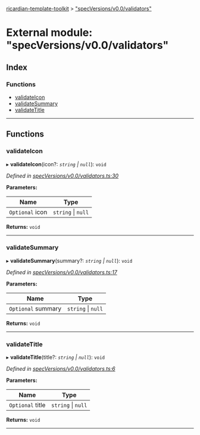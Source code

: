 [ricardian-template-toolkit](../README.md) > ["specVersions/v0.0/validators"](../modules/_specversions_v0_0_validators_.md)

# External module: "specVersions/v0.0/validators"

## Index

### Functions

* [validateIcon](_specversions_v0_0_validators_.md#validateicon)
* [validateSummary](_specversions_v0_0_validators_.md#validatesummary)
* [validateTitle](_specversions_v0_0_validators_.md#validatetitle)

---

## Functions

<a id="validateicon"></a>

###  validateIcon

▸ **validateIcon**(icon?: *`string` \| `null`*): `void`

*Defined in [specVersions/v0.0/validators.ts:30](https://github.com/EOSIO/ricardian-template-toolkit/blob/51ffd5b/src/specVersions/v0.0/validators.ts#L30)*

**Parameters:**

| Name | Type |
| ------ | ------ |
| `Optional` icon | `string` \| `null` |

**Returns:** `void`

___
<a id="validatesummary"></a>

###  validateSummary

▸ **validateSummary**(summary?: *`string` \| `null`*): `void`

*Defined in [specVersions/v0.0/validators.ts:17](https://github.com/EOSIO/ricardian-template-toolkit/blob/51ffd5b/src/specVersions/v0.0/validators.ts#L17)*

**Parameters:**

| Name | Type |
| ------ | ------ |
| `Optional` summary | `string` \| `null` |

**Returns:** `void`

___
<a id="validatetitle"></a>

###  validateTitle

▸ **validateTitle**(title?: *`string` \| `null`*): `void`

*Defined in [specVersions/v0.0/validators.ts:6](https://github.com/EOSIO/ricardian-template-toolkit/blob/51ffd5b/src/specVersions/v0.0/validators.ts#L6)*

**Parameters:**

| Name | Type |
| ------ | ------ |
| `Optional` title | `string` \| `null` |

**Returns:** `void`

___

